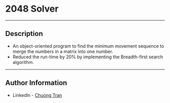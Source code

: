 # 2048 Solver

---

## Description

- An object-oriented program to find the minimum movement sequence to merge the numbers in a matrix into one number.
- Reduced the run-time by 20% by implementing the Breadth-first search algorithm.  

---

## Author Information

- Linkedln - [Chuong Tran](https://www.linkedin.com/in/chuongtran2001/)

